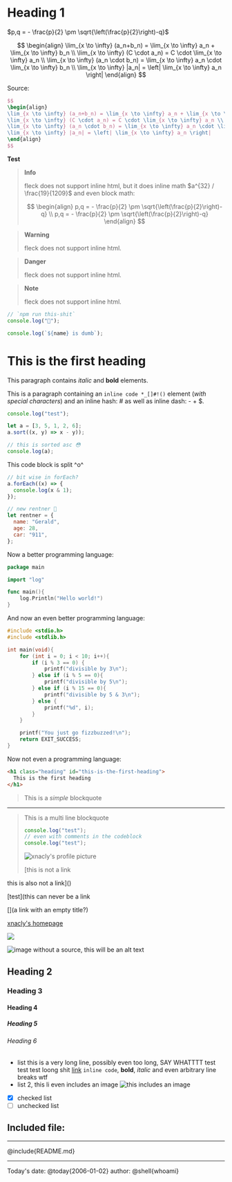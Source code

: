 # Heading 1

$p,q = - \frac{p}{2} \pm \sqrt{\left(\frac{p}{2}\right)-q}$

$$
\begin{align}
\lim_{x \to \infty} (a_n+b_n) = \lim_{x \to \infty} a_n + \lim_{x \to \infty} b_n \\
\lim_{x \to \infty} (C \cdot a_n) = C \cdot \lim_{x \to \infty} a_n \\
\lim_{x \to \infty} (a_n \cdot b_n) = \lim_{x \to \infty} a_n \cdot \lim_{x \to \infty} b_n \\
\lim_{x \to \infty} |a_n| = \left| \lim_{x \to \infty} a_n \right|
\end{align}
$$

Source:

```latex
$$
\begin{align}
\lim_{x \to \infty} (a_n+b_n) = \lim_{x \to \infty} a_n + \lim_{x \to \infty} b_n \\
\lim_{x \to \infty} (C \cdot a_n) = C \cdot \lim_{x \to \infty} a_n \\
\lim_{x \to \infty} (a_n \cdot b_n) = \lim_{x \to \infty} a_n \cdot \lim_{x \to \infty} b_n \\
\lim_{x \to \infty} |a_n| = \left| \lim_{x \to \infty} a_n \right|
\end{align}
$$
```

**Test**

> **Info**
>
> fleck does not support inline html, but it does inline math $a^{32} / \frac{19}{1209}$ and even block math:
>
> $$
> \begin{align}
> p,q = - \frac{p}{2} \pm \sqrt{\left(\frac{p}{2}\right)-q} \\
> p,q = - \frac{p}{2} \pm \sqrt{\left(\frac{p}{2}\right)-q}
> \end{align}
> $$

> **Warning**
>
> fleck does not support inline html.

> **Danger**
>
> fleck does not support inline html.

> **Note**
>
> fleck does not support inline html.

```js
// `npm run this-shit`
console.log("🤬");

console.log(`${name} is dumb`);
```

<h1 class="heading" id="this-is-the-first-heading">
  This is the first heading
</h1>

This paragraph contains _italic_ and **bold** elements.

This is a paragraph containing an `inline code *_[]#!()` element (_with special characters_) and an inline hash: # as well as inline dash: - + $.

```js
console.log("test");

let a = [3, 5, 1, 2, 6];
a.sort((x, y) => x - y));

// this is sorted asc 😳
console.log(a);
```

This code block is split ^o^

```js
// bit wise in forEach?
a.forEach((x) => {
  console.log(x & 1);
});

// new rentner 🧓
let rentner = {
  name: "Gerald",
  age: 28,
  car: "911",
};
```

Now a better programming language:

```go
package main

import "log"

func main(){
    log.Println("Hello world!")
}
```

And now an even better programming language:

```c
#include <stdio.h>
#include <stdlib.h>

int main(void){
    for (int i = 0; i < 10; i++){
        if (i % 3 == 0) {
            printf("divisible by 3\n");
        } else if (i % 5 == 0){
            printf("divisible by 5\n");
        } else if (i % 15 == 0){
            printf("divisible by 5 & 3\n");
        } else {
            printf("%d", i);
        }
    }

    printf("You just go fizzbuzzed!\n");
    return EXIT_SUCCESS;
}
```

Now not even a programming language:

```html
<h1 class="heading" id="this-is-the-first-heading">
  This is the first heading
</h1>
```

> This is a _simple_ blockquote

---

> This is a multi line blockquote
>
> ```js
> console.log("test");
> // even with comments in the codeblock
> console.log("test");
> ```
>
> ![xnacly's profile picture](https://avatars.githubusercontent.com/u/47723417?v=4)
>
> [this is not a link

this is also not a link]()

[test](this can never be a link

[](a link with an empty title?)

[xnacly's homepage](https://xnacly.me)

![](https://avatars.githubusercontent.com/u/47723417?v=4)

![image without a source, this will be an alt text]()

## Heading 2

### Heading 3

#### Heading 4

##### Heading 5

###### Heading 6

- list this is a very long line, possibly even too long, SAY WHATTTT
  test test test loong shit [link](google.com) `inline code`, **bold**, _italic_ and even
  arbitrary
  line
  breaks
  wtf
- list 2, this li even includes an image ![this includes an image](https://avatars.githubusercontent.com/u/47723417?v=4)

- [x] checked list
- [ ] unchecked list

## Included file:

---

@include{README.md}

---

Today's date: @today{2006-01-02}
author: @shell{whoami}

